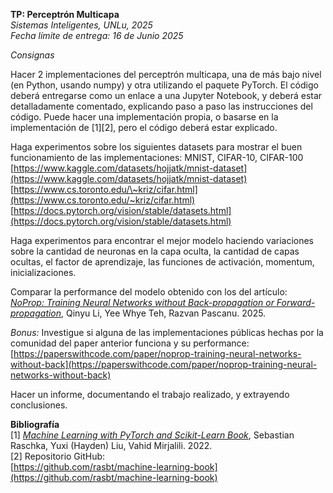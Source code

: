 **TP: Perceptrón Multicapa**  
*Sistemas Inteligentes, UNLu, 2025*  
*Fecha límite de entrega: 16 de Junio 2025*

*Consignas*

Hacer 2 implementaciones del perceptrón multicapa, una de más bajo nivel (en Python, usando numpy) y otra utilizando el paquete PyTorch. El código deberá entregarse como un enlace a una Jupyter Notebook, y deberá estar detalladamente comentado, explicando paso a paso las instrucciones del código. Puede hacer una implementación propia, o basarse en la implementación de \[1\]\[2\], pero el código deberá estar explicado.

Haga experimentos sobre los siguientes datasets para mostrar el buen funcionamiento de las implementaciones: MNIST, CIFAR-10, CIFAR-100   
[https://www.kaggle.com/datasets/hojjatk/mnist-dataset](https://www.kaggle.com/datasets/hojjatk/mnist-dataset)  
[https://www.cs.toronto.edu/\~kriz/cifar.html](https://www.cs.toronto.edu/~kriz/cifar.html)  
[https://docs.pytorch.org/vision/stable/datasets.html](https://docs.pytorch.org/vision/stable/datasets.html)

Haga experimentos para encontrar el mejor modelo haciendo variaciones sobre la cantidad de neuronas en la capa oculta, la cantidad de capas ocultas, el factor de aprendizaje, las funciones de activación, momentum, inicializaciones.  
   
Comparar la performance del modelo obtenido con los del artículo:   
[*NoProp: Training Neural Networks without Back-propagation or Forward-propagation*](https://arxiv.org/abs/2503.24322), Qinyu Li, Yee Whye Teh, Razvan Pascanu. 2025\.

*Bonus:* Investigue si alguna de las implementaciones públicas hechas por la comunidad del paper anterior funciona y su performance:  
[https://paperswithcode.com/paper/noprop-training-neural-networks-without-back](https://paperswithcode.com/paper/noprop-training-neural-networks-without-back)

Hacer un informe, documentando el trabajo realizado, y extrayendo conclusiones.

**Bibliografía**  
\[1\] [*Machine Learning with PyTorch and Scikit-Learn Book*](https://drive.google.com/file/d/167AuZNteMD7fqmOH3kb5gXQ_ZvuoRRKA/view?usp=sharing), Sebastian Raschka, Yuxi (Hayden) Liu, Vahid Mirjalili. 2022\.  
\[2\] Repositorio GitHub:  
[https://github.com/rasbt/machine-learning-book](https://github.com/rasbt/machine-learning-book)

